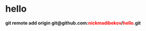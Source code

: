 # hello
**git remote add origin git@<span>github.</span>com:<span style="color: red;">nickmadibekov</span>/<span style="color: red;">hello</span>.git**
